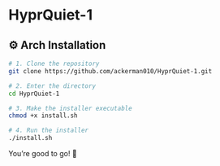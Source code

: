 # HyprQuiet-1

## ⚙️ Arch Installation

```bash
# 1. Clone the repository
git clone https://github.com/ackerman010/HyprQuiet-1.git

# 2. Enter the directory
cd HyprQuiet-1

# 3. Make the installer executable
chmod +x install.sh

# 4. Run the installer
./install.sh
```
You’re good to go! 🎉
